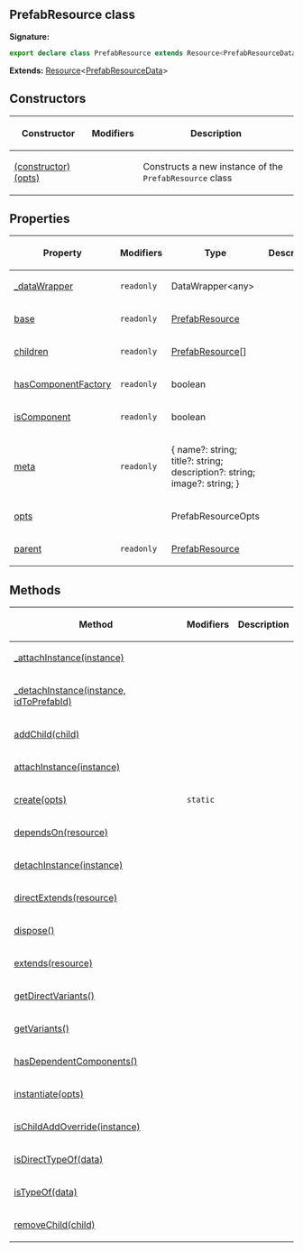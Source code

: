 
## PrefabResource class

**Signature:**

```typescript
export declare class PrefabResource extends Resource<PrefabResourceData> 
```
**Extends:** [Resource](/reference/resource.md)<!-- -->&lt;[PrefabResourceData](/reference/prefabresourcedata.md)<!-- -->&gt;

## Constructors

<table><thead><tr><th>

Constructor


</th><th>

Modifiers


</th><th>

Description


</th></tr></thead>
<tbody><tr><td>

[(constructor)(opts)](/reference/prefabresource/_constructor_.md)


</td><td>


</td><td>

Constructs a new instance of the `PrefabResource` class


</td></tr>
</tbody></table>

## Properties

<table><thead><tr><th>

Property


</th><th>

Modifiers


</th><th>

Type


</th><th>

Description


</th></tr></thead>
<tbody><tr><td>

[\_dataWrapper](/reference/prefabresource/_datawrapper.md)


</td><td>

`readonly`


</td><td>

DataWrapper&lt;any&gt;


</td><td>


</td></tr>
<tr><td>

[base](/reference/prefabresource/base.md)


</td><td>

`readonly`


</td><td>

[PrefabResource](/reference/prefabresource.md)


</td><td>


</td></tr>
<tr><td>

[children](/reference/prefabresource/children.md)


</td><td>

`readonly`


</td><td>

[PrefabResource](/reference/prefabresource.md)<!-- -->\[\]


</td><td>


</td></tr>
<tr><td>

[hasComponentFactory](/reference/prefabresource/hascomponentfactory.md)


</td><td>

`readonly`


</td><td>

boolean


</td><td>


</td></tr>
<tr><td>

[isComponent](/reference/prefabresource/iscomponent.md)


</td><td>

`readonly`


</td><td>

boolean


</td><td>


</td></tr>
<tr><td>

[meta](/reference/prefabresource/meta.md)


</td><td>

`readonly`


</td><td>

{ name?: string; title?: string; description?: string; image?: string; }


</td><td>


</td></tr>
<tr><td>

[opts](/reference/prefabresource/opts.md)


</td><td>


</td><td>

PrefabResourceOpts


</td><td>


</td></tr>
<tr><td>

[parent](/reference/prefabresource/parent.md)


</td><td>

`readonly`


</td><td>

[PrefabResource](/reference/prefabresource.md)


</td><td>


</td></tr>
</tbody></table>

## Methods

<table><thead><tr><th>

Method


</th><th>

Modifiers


</th><th>

Description


</th></tr></thead>
<tbody><tr><td>

[\_attachInstance(instance)](/reference/prefabresource/_attachinstance.md)


</td><td>


</td><td>


</td></tr>
<tr><td>

[\_detachInstance(instance, idToPrefabId)](/reference/prefabresource/_detachinstance.md)


</td><td>


</td><td>


</td></tr>
<tr><td>

[addChild(child)](/reference/prefabresource/addchild.md)


</td><td>


</td><td>


</td></tr>
<tr><td>

[attachInstance(instance)](/reference/prefabresource/attachinstance.md)


</td><td>


</td><td>


</td></tr>
<tr><td>

[create(opts)](/reference/prefabresource/create.md)


</td><td>

`static`


</td><td>


</td></tr>
<tr><td>

[dependsOn(resource)](/reference/prefabresource/dependson.md)


</td><td>


</td><td>


</td></tr>
<tr><td>

[detachInstance(instance)](/reference/prefabresource/detachinstance.md)


</td><td>


</td><td>


</td></tr>
<tr><td>

[directExtends(resource)](/reference/prefabresource/directextends.md)


</td><td>


</td><td>


</td></tr>
<tr><td>

[dispose()](/reference/prefabresource/dispose.md)


</td><td>


</td><td>


</td></tr>
<tr><td>

[extends(resource)](/reference/prefabresource/extends.md)


</td><td>


</td><td>


</td></tr>
<tr><td>

[getDirectVariants()](/reference/prefabresource/getdirectvariants.md)


</td><td>


</td><td>


</td></tr>
<tr><td>

[getVariants()](/reference/prefabresource/getvariants.md)


</td><td>


</td><td>


</td></tr>
<tr><td>

[hasDependentComponents()](/reference/prefabresource/hasdependentcomponents.md)


</td><td>


</td><td>


</td></tr>
<tr><td>

[instantiate(opts)](/reference/prefabresource/instantiate.md)


</td><td>


</td><td>


</td></tr>
<tr><td>

[isChildAddOverride(instance)](/reference/prefabresource/ischildaddoverride.md)


</td><td>


</td><td>


</td></tr>
<tr><td>

[isDirectTypeOf(data)](/reference/prefabresource/isdirecttypeof.md)


</td><td>


</td><td>


</td></tr>
<tr><td>

[isTypeOf(data)](/reference/prefabresource/istypeof.md)


</td><td>


</td><td>


</td></tr>
<tr><td>

[removeChild(child)](/reference/prefabresource/removechild.md)


</td><td>


</td><td>


</td></tr>
</tbody></table>
